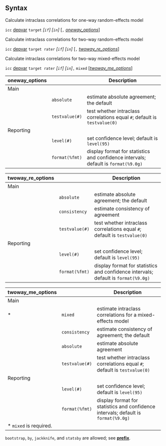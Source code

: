 ## Syntax

Calculate intraclass correlations for one-way random-effects model

`icc`
[depvar](http://www.stata.com/help.cgi?depvar)
`target` _\[`if`\] \[`in`\]_ \[`,`
[<var class="command">oneway_options</var><strong></strong>](#oneway_options)\]

Calculate intraclass correlations for two-way random-effects model

`icc`
[depvar](http://www.stata.com/help.cgi?depvar)
`target rater` _\[`if`\] \[`in`\]_ \[`,`
[<var class="command">twoway_re_options</var><strong></strong>](#twoway_re_options)\]

Calculate intraclass correlations for two-way mixed-effects model

`icc`
[depvar](http://www.stata.com/help.cgi?depvar)
`target rater` _\[`if`\] \[`in`\]_`,`
`mixed`
\[[<var class="command">twoway_me_options</var><strong></strong>](#twoway_me_options)\]

| oneway\_options |                      | Description                                                                        |
|-----------------|----------------------|------------------------------------------------------------------------------------|
| Main            |                      |                                                                                    |
|                 | `absolute`           | estimate absolute agreement; the default                                           |
|                 | `testvalue(#)`       | test whether intraclass correlations equal `#`; default is `testvalue(0)`          |
| Reporting       |                      |                                                                                    |
|                 | `level(#)`           | set confidence level; default is `level(95)`                                       |
|                 | `format(%fmt)` | display format for statistics and confidence intervals; default is `format(%9.0g)` |

| twoway\_re\_options |                      | Description                                                                        |
|---------------------|----------------------|------------------------------------------------------------------------------------|
| Main                |                      |                                                                                    |
|                     | `absolute`           | estimate absolute agreement; the default                                           |
|                     | `consistency`        | estimate consistency of agreement                                                  |
|                     | `testvalue(#)`       | test whether intraclass correlations equal `#`; default is `testvalue(0)`          |
| Reporting           |                      |                                                                                    |
|                     | `level(#)`           | set confidence level; default is `level(95)`                                       |
|                     | `format(%fmt)` | display format for statistics and confidence intervals; default is `format(%9.0g)` |

| twoway\_me\_options     |                      | Description                                                                        |
|-------------------------|----------------------|------------------------------------------------------------------------------------|
| Main                    |                      |                                                                                    |
| \*                      | `mixed`              | estimate intraclass correlations for a mixed-effects model                         |
|                         | `consistency`        | estimate consistency of agreement; the default                                     |
|                         | `absolute`           | estimate absolute agreement                                                        |
|                         | `testvalue(#)`       | test whether intraclass correlations equal `#`; default is `testvalue(0)`          |
| Reporting               |                      |                                                                                    |
|                         | `level(#)`           | set confidence level; default is `level(95)`                                       |
|                         | `format(%fmt)` | display format for statistics and confidence intervals; default is `format(%9.0g)` |
| \* `mixed` is required. |                      |                                                                                    |

`bootstrap`, `by`, `jackknife`, and `statsby` are allowed; see
[<strong>prefix</strong>](http://www.stata.com/help.cgi?prefix).
